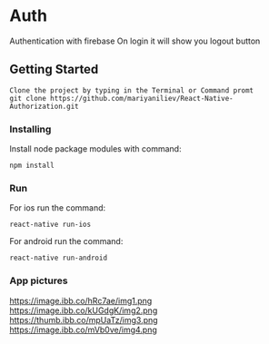 # Auth
  Authentication with firebase
  On login it will show you logout button    

## Getting Started
    Clone the project by typing in the Terminal or Command promt 
    git clone https://github.com/mariyaniliev/React-Native-Authorization.git

### Installing

Install node package modules with command:

```
npm install
```

### Run


For ios run the command:

```
react-native run-ios
```

For android run the command:

```
react-native run-android
```
### App pictures
https://image.ibb.co/hRc7ae/img1.png
https://image.ibb.co/kUGdgK/img2.png
https://thumb.ibb.co/mpUaTz/img3.png
https://image.ibb.co/mVb0ve/img4.png